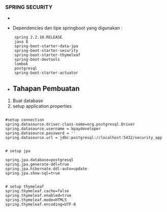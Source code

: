 ### SPRING SECURITY
-

- Dependencies  dan tipe springboot yang digunakan : 
```properties
    spring 2.2.10.RELEASE
    java 8 
    spring-boot-starter-data-jpa
    spring-boot-starter-security
    spring-boot-starter-thymeleaf
    spring-boot-devtools
    lombok
    postgresql
    spring-boot-starter-actuator
```

- Tahapan Pembuatan 
    - 
    
1. Buat database 
2. setup application.properties
```properties

#setup connection
spring.datasource.driver-class-name=org.postgresql.Driver
spring.datasource.username = kpaydeveloper
spring.datasource.password = ''
spring.datasource.url = jdbc:postgresql://localhost:5432/security_app


# setup jpa

spring.jpa.database=postgresql
spring.jpa.generate-ddl=true
spring.jpa.hibernate.ddl-auto=update
spring.jpa.show-sql=true


# setup thymeleaf
spring.thymeleaf.cache=false
spring.thymeleaf.enabled=true
spring.thymeleaf.mode=HTML5
spring.thymeleaf.encoding=UTF-8


```
    